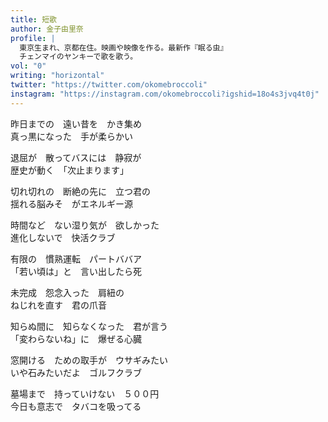 ```yaml
---
title: 短歌
author: 金子由里奈
profile: |
  東京生まれ、京都在住。映画や映像を作る。最新作『眠る虫』
  チェンマイのヤンキーで歌を歌う。
vol: "0"
writing: "horizontal"
twitter: "https://twitter.com/okomebroccoli"
instagram: "https://instagram.com/okomebroccoli?igshid=18o4s3jvq4t0j"
---
```


昨日までの　遠い昔を　かき集め　<br class="lg:hidden"/>真っ黒になった　手が柔らかい

退屈が　散ってバスには　静寂が　<br class="lg:hidden"/>歴史が動く　「次止まります」

切れ切れの　断絶の先に　立つ君の　<br class="lg:hidden"/>揺れる脳みそ　がエネルギー源

時間など　ない湿り気が　欲しかった　<br class="lg:hidden"/>進化しないで　快活クラブ

有限の　慣熟運転　パートババア　<br class="lg:hidden"/>「若い頃は」と　言い出したら死

未完成　怨念入った　肩紐の　<br class="lg:hidden"/>ねじれを直す　君の爪音

知らぬ間に　知らなくなった　君が言う　<br class="lg:hidden"/>「変わらないね」に　爆ぜる心臓

窓開ける　ための取手が　ウサギみたい　<br class="lg:hidden"/>いや石みたいだよ　ゴルフクラブ

墓場まで　持っていけない　５００円　<br class="lg:hidden"/>今日も意志で　タバコを吸ってる
